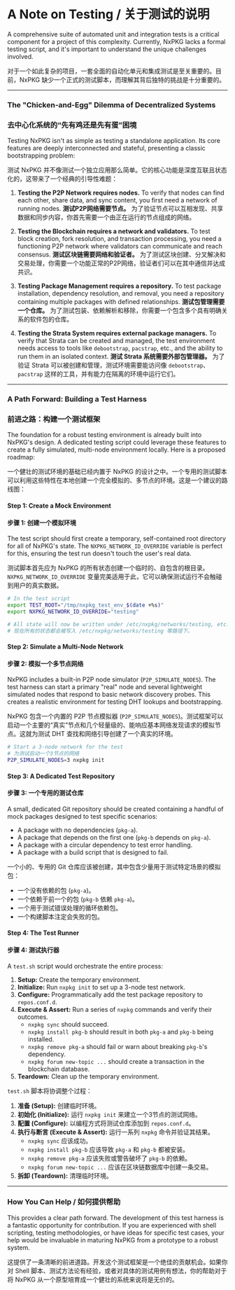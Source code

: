 # A Note on Testing / 关于测试的说明

A comprehensive suite of automated unit and integration tests is a critical component for a project of this complexity. Currently, NxPKG lacks a formal testing script, and it's important to understand the unique challenges involved.

对于一个如此复杂的项目，一套全面的自动化单元和集成测试是至关重要的。目前，NxPKG 缺少一个正式的测试脚本，而理解其背后独特的挑战是十分重要的。

---

### The "Chicken-and-Egg" Dilemma of Decentralized Systems
### 去中心化系统的“先有鸡还是先有蛋”困境

Testing NxPKG isn't as simple as testing a standalone application. Its core features are deeply interconnected and stateful, presenting a classic bootstrapping problem:

测试 NxPKG 并不像测试一个独立应用那么简单。它的核心功能是深度互联且状态化的，这带来了一个经典的引导性难题：

1.  **Testing the P2P Network requires nodes.** To verify that nodes can find each other, share data, and sync content, you first need a network of running nodes.
    **测试P2P网络需要节点。** 为了验证节点可以互相发现、共享数据和同步内容，你首先需要一个由正在运行的节点组成的网络。

2.  **Testing the Blockchain requires a network and validators.** To test block creation, fork resolution, and transaction processing, you need a functioning P2P network where validators can communicate and reach consensus.
    **测试区块链需要网络和验证者。** 为了测试区块创建、分叉解决和交易处理，你需要一个功能正常的P2P网络，验证者们可以在其中通信并达成共识。

3.  **Testing Package Management requires a repository.** To test package installation, dependency resolution, and removal, you need a repository containing multiple packages with defined relationships.
    **测试包管理需要一个仓库。** 为了测试包装、依赖解析和移除，你需要一个包含多个具有明确关系的软件包的仓库。

4.  **Testing the Strata System requires external package managers.** To verify that Strata can be created and managed, the test environment needs access to tools like `debootstrap`, `pacstrap`, etc., and the ability to run them in an isolated context.
    **测试 Strata 系统需要外部包管理器。** 为了验证 Strata 可以被创建和管理，测试环境需要能访问像 `debootstrap`、`pacstrap` 这样的工具，并有能力在隔离的环境中运行它们。

---

### A Path Forward: Building a Test Harness
### 前进之路：构建一个测试框架

The foundation for a robust testing environment is already built into NxPKG's design. A dedicated testing script could leverage these features to create a fully simulated, multi-node environment locally. Here is a proposed roadmap:

一个健壮的测试环境的基础已经内置于 NxPKG 的设计之中。一个专用的测试脚本可以利用这些特性在本地创建一个完全模拟的、多节点的环境。这是一个建议的路线图：

#### **Step 1: Create a Mock Environment**
#### **步骤 1: 创建一个模拟环境**

The test script should first create a temporary, self-contained root directory for all of NxPKG's state. The `NXPKG_NETWORK_ID_OVERRIDE` variable is perfect for this, ensuring the test run doesn't touch the user's real data.

测试脚本首先应为 NxPKG 的所有状态创建一个临时的、自包含的根目录。`NXPKG_NETWORK_ID_OVERRIDE` 变量完美适用于此，它可以确保测试运行不会触碰到用户的真实数据。

```bash
# In the test script
export TEST_ROOT="/tmp/nxpkg_test_env_$(date +%s)"
export NXPKG_NETWORK_ID_OVERRIDE="testing"

# All state will now be written under /etc/nxpkg/networks/testing, etc.
# 现在所有的状态都会被写入 /etc/nxpkg/networks/testing 等路径下。
```

#### **Step 2: Simulate a Multi-Node Network**
#### **步骤 2: 模拟一个多节点网络**

NxPKG includes a built-in P2P node simulator (`P2P_SIMULATE_NODES`). The test harness can start a primary "real" node and several lightweight simulated nodes that respond to basic network discovery probes. This creates a realistic environment for testing DHT lookups and bootstrapping.

NxPKG 包含一个内置的 P2P 节点模拟器 (`P2P_SIMULATE_NODES`)。测试框架可以启动一个主要的“真实”节点和几个轻量级的、能响应基本网络发现请求的模拟节点。这就为测试 DHT 查找和网络引导创建了一个真实的环境。

```bash
# Start a 3-node network for the test
# 为测试启动一个3节点的网络
P2P_SIMULATE_NODES=3 nxpkg init
```

#### **Step 3: A Dedicated Test Repository**
#### **步骤 3: 一个专用的测试仓库**

A small, dedicated Git repository should be created containing a handful of mock packages designed to test specific scenarios:
*   A package with no dependencies (`pkg-a`).
*   A package that depends on the first one (`pkg-b` depends on `pkg-a`).
*   A package with a circular dependency to test error handling.
*   A package with a build script that is designed to fail.

一个小的、专用的 Git 仓库应该被创建，其中包含少量用于测试特定场景的模拟包：
*   一个没有依赖的包 (`pkg-a`)。
*   一个依赖于前一个的包 (`pkg-b` 依赖 `pkg-a`)。
*   一个用于测试错误处理的循环依赖包。
*   一个构建脚本注定会失败的包。

#### **Step 4: The Test Runner**
#### **步骤 4: 测试执行器**

A `test.sh` script would orchestrate the entire process:
1.  **Setup:** Create the temporary environment.
2.  **Initialize:** Run `nxpkg init` to set up a 3-node test network.
3.  **Configure:** Programmatically add the test package repository to `repos.conf.d`.
4.  **Execute & Assert:** Run a series of `nxpkg` commands and verify their outcomes.
    *   `nxpkg sync` should succeed.
    *   `nxpkg install pkg-b` should result in both `pkg-a` and `pkg-b` being installed.
    *   `nxpkg remove pkg-a` should fail or warn about breaking `pkg-b`'s dependency.
    *   `nxpkg forum new-topic ...` should create a transaction in the blockchain database.
5.  **Teardown:** Clean up the temporary environment.

`test.sh` 脚本将协调整个过程：
1.  **准备 (Setup):** 创建临时环境。
2.  **初始化 (Initialize):** 运行 `nxpkg init` 来建立一个3节点的测试网络。
3.  **配置 (Configure):** 以编程方式将测试仓库添加到 `repos.conf.d`。
4.  **执行与断言 (Execute & Assert):** 运行一系列 `nxpkg` 命令并验证其结果。
    *   `nxpkg sync` 应该成功。
    *   `nxpkg install pkg-b` 应该导致 `pkg-a` 和 `pkg-b` 都被安装。
    *   `nxpkg remove pkg-a` 应该失败或警告破坏了 `pkg-b` 的依赖。
    *   `nxpkg forum new-topic ...` 应该在区块链数据库中创建一条交易。
5.  **拆卸 (Teardown):** 清理临时环境。

---

### How You Can Help / 如何提供帮助

This provides a clear path forward. The development of this test harness is a fantastic opportunity for contribution. If you are experienced with shell scripting, testing methodologies, or have ideas for specific test cases, your help would be invaluable in maturing NxPKG from a prototype to a robust system.

这提供了一条清晰的前进道路。开发这个测试框架是一个绝佳的贡献机会。如果你对 Shell 脚本、测试方法论有经验，或者对具体的测试用例有想法，你的帮助对于将 NxPKG 从一个原型培育成一个健壮的系统来说将是无价的。
